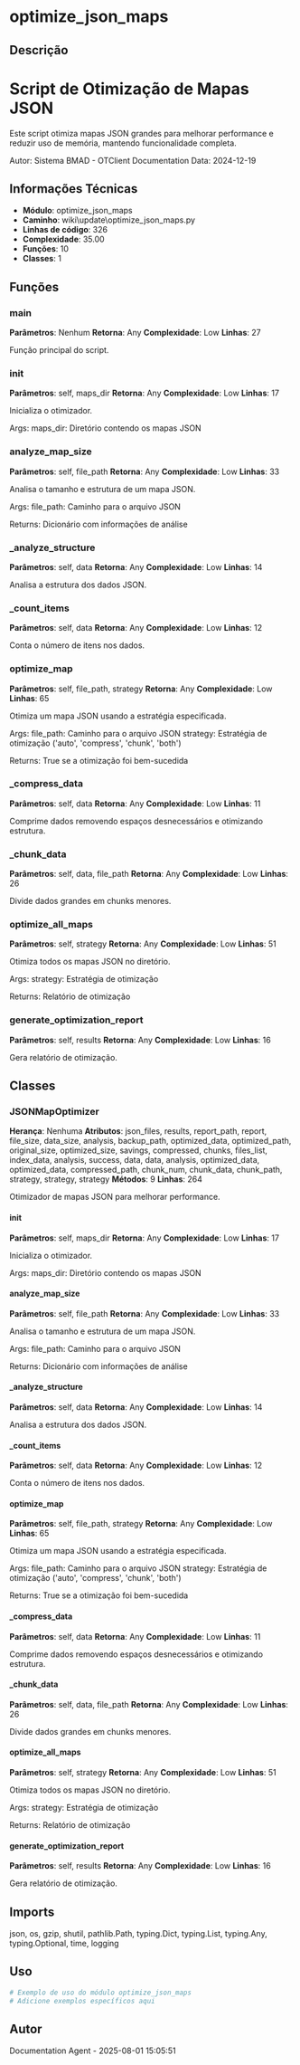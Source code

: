 # optimize_json_maps

## Descrição

Script de Otimização de Mapas JSON
==================================

Este script otimiza mapas JSON grandes para melhorar performance
e reduzir uso de memória, mantendo funcionalidade completa.

Autor: Sistema BMAD - OTClient Documentation
Data: 2024-12-19

## Informações Técnicas

- **Módulo**: optimize_json_maps
- **Caminho**: wiki\update\optimize_json_maps.py
- **Linhas de código**: 326
- **Complexidade**: 35.00
- **Funções**: 10
- **Classes**: 1

## Funções

### main

**Parâmetros**: Nenhum
**Retorna**: Any
**Complexidade**: Low
**Linhas**: 27

Função principal do script.

### __init__

**Parâmetros**: self, maps_dir
**Retorna**: Any
**Complexidade**: Low
**Linhas**: 17

Inicializa o otimizador.

Args:
    maps_dir: Diretório contendo os mapas JSON

### analyze_map_size

**Parâmetros**: self, file_path
**Retorna**: Any
**Complexidade**: Low
**Linhas**: 33

Analisa o tamanho e estrutura de um mapa JSON.

Args:
    file_path: Caminho para o arquivo JSON
    
Returns:
    Dicionário com informações de análise

### _analyze_structure

**Parâmetros**: self, data
**Retorna**: Any
**Complexidade**: Low
**Linhas**: 14

Analisa a estrutura dos dados JSON.

### _count_items

**Parâmetros**: self, data
**Retorna**: Any
**Complexidade**: Low
**Linhas**: 12

Conta o número de itens nos dados.

### optimize_map

**Parâmetros**: self, file_path, strategy
**Retorna**: Any
**Complexidade**: Low
**Linhas**: 65

Otimiza um mapa JSON usando a estratégia especificada.

Args:
    file_path: Caminho para o arquivo JSON
    strategy: Estratégia de otimização ('auto', 'compress', 'chunk', 'both')
    
Returns:
    True se a otimização foi bem-sucedida

### _compress_data

**Parâmetros**: self, data
**Retorna**: Any
**Complexidade**: Low
**Linhas**: 11

Comprime dados removendo espaços desnecessários e otimizando estrutura.

### _chunk_data

**Parâmetros**: self, data, file_path
**Retorna**: Any
**Complexidade**: Low
**Linhas**: 26

Divide dados grandes em chunks menores.

### optimize_all_maps

**Parâmetros**: self, strategy
**Retorna**: Any
**Complexidade**: Low
**Linhas**: 51

Otimiza todos os mapas JSON no diretório.

Args:
    strategy: Estratégia de otimização
    
Returns:
    Relatório de otimização

### generate_optimization_report

**Parâmetros**: self, results
**Retorna**: Any
**Complexidade**: Low
**Linhas**: 16

Gera relatório de otimização.

## Classes

### JSONMapOptimizer

**Herança**: Nenhuma
**Atributos**: json_files, results, report_path, report, file_size, data_size, analysis, backup_path, optimized_data, optimized_path, original_size, optimized_size, savings, compressed, chunks, files_list, index_data, analysis, success, data, data, analysis, optimized_data, optimized_data, compressed_path, chunk_num, chunk_data, chunk_path, strategy, strategy, strategy
**Métodos**: 9
**Linhas**: 264

Otimizador de mapas JSON para melhorar performance.

#### __init__

**Parâmetros**: self, maps_dir
**Retorna**: Any
**Complexidade**: Low
**Linhas**: 17

Inicializa o otimizador.

Args:
    maps_dir: Diretório contendo os mapas JSON

#### analyze_map_size

**Parâmetros**: self, file_path
**Retorna**: Any
**Complexidade**: Low
**Linhas**: 33

Analisa o tamanho e estrutura de um mapa JSON.

Args:
    file_path: Caminho para o arquivo JSON
    
Returns:
    Dicionário com informações de análise

#### _analyze_structure

**Parâmetros**: self, data
**Retorna**: Any
**Complexidade**: Low
**Linhas**: 14

Analisa a estrutura dos dados JSON.

#### _count_items

**Parâmetros**: self, data
**Retorna**: Any
**Complexidade**: Low
**Linhas**: 12

Conta o número de itens nos dados.

#### optimize_map

**Parâmetros**: self, file_path, strategy
**Retorna**: Any
**Complexidade**: Low
**Linhas**: 65

Otimiza um mapa JSON usando a estratégia especificada.

Args:
    file_path: Caminho para o arquivo JSON
    strategy: Estratégia de otimização ('auto', 'compress', 'chunk', 'both')
    
Returns:
    True se a otimização foi bem-sucedida

#### _compress_data

**Parâmetros**: self, data
**Retorna**: Any
**Complexidade**: Low
**Linhas**: 11

Comprime dados removendo espaços desnecessários e otimizando estrutura.

#### _chunk_data

**Parâmetros**: self, data, file_path
**Retorna**: Any
**Complexidade**: Low
**Linhas**: 26

Divide dados grandes em chunks menores.

#### optimize_all_maps

**Parâmetros**: self, strategy
**Retorna**: Any
**Complexidade**: Low
**Linhas**: 51

Otimiza todos os mapas JSON no diretório.

Args:
    strategy: Estratégia de otimização
    
Returns:
    Relatório de otimização

#### generate_optimization_report

**Parâmetros**: self, results
**Retorna**: Any
**Complexidade**: Low
**Linhas**: 16

Gera relatório de otimização.

## Imports

json, os, gzip, shutil, pathlib.Path, typing.Dict, typing.List, typing.Any, typing.Optional, time, logging

## Uso

```python
# Exemplo de uso do módulo optimize_json_maps
# Adicione exemplos específicos aqui
```

## Autor

Documentation Agent - 2025-08-01 15:05:51
